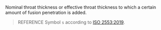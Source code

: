 Nominal throat thickness or effective throat thickness to which a certain amount of fusion penetration is added.



> REFERENCE Symbol `s` according to [ISO 2553:2019](https://www.iso.org/standard/72740.html).
